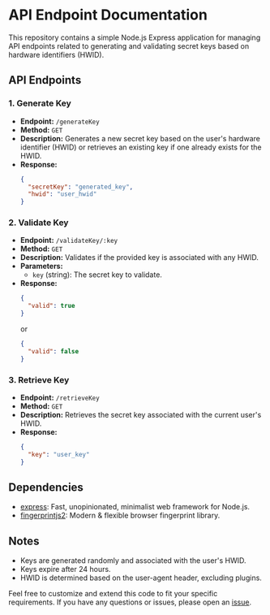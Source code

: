 # API Endpoint Documentation

This repository contains a simple Node.js Express application for managing API endpoints related to generating and validating secret keys based on hardware identifiers (HWID).

## API Endpoints

### 1. Generate Key

- **Endpoint:** `/generateKey`
- **Method:** `GET`
- **Description:** Generates a new secret key based on the user's hardware identifier (HWID) or retrieves an existing key if one already exists for the HWID.
- **Response:**
  ```json
  {
    "secretKey": "generated_key",
    "hwid": "user_hwid"
  }
  ```

### 2. Validate Key

- **Endpoint:** `/validateKey/:key`
- **Method:** `GET`
- **Description:** Validates if the provided key is associated with any HWID.
- **Parameters:**
  - `key` (string): The secret key to validate.
- **Response:**
  ```json
  {
    "valid": true
  }
  ```
  or
  ```json
  {
    "valid": false
  }
  ```

### 3. Retrieve Key

- **Endpoint:** `/retrieveKey`
- **Method:** `GET`
- **Description:** Retrieves the secret key associated with the current user's HWID.
- **Response:**
  ```json
  {
    "key": "user_key"
  }
  ```

## Dependencies

- [express](https://www.npmjs.com/package/express): Fast, unopinionated, minimalist web framework for Node.js.
- [fingerprintjs2](https://www.npmjs.com/package/fingerprintjs2): Modern & flexible browser fingerprint library.

## Notes

- Keys are generated randomly and associated with the user's HWID.
- Keys expire after 24 hours.
- HWID is determined based on the user-agent header, excluding plugins.

Feel free to customize and extend this code to fit your specific requirements. If you have any questions or issues, please open an [issue](https://github.com/AdvanceFTeam/HWID-Key-System/issues).
